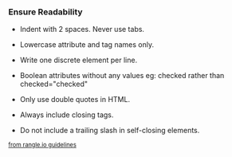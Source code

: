### Ensure Readability

- Indent with 2 spaces. Never use tabs.

- Lowercase attribute and tag names only.

- Write one discrete element per line.

- Boolean attributes without any values eg: checked rather than checked="checked"

- Only use double quotes in HTML.

- Always include closing tags.

- Do not include a trailing slash in self-closing elements.

<small>[from rangle.io guidelines](https://github.com/winkerVSbecks/guidelines/blob/chore/css-html-guidelines/content/10-html/0-readability.md)</small>
